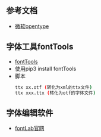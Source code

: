 ## 参考文档
- [微软opentype](https://docs.microsoft.com/en-us/typography/opentype/spec/cff2charstr)
## 字体工具fontTools
- [fontTools](https://github.com/fonttools/fonttools)
- 使用pip3 install fontTools
- 脚本
  ```sh
  ttx xx.otf (转化为xml的ttx文件) 
  ttx xxx.ttx (转化为otf的字体文件)
  ```
## 字体编辑软件
- [fontLab官网](https://www.fontlab.com/)

